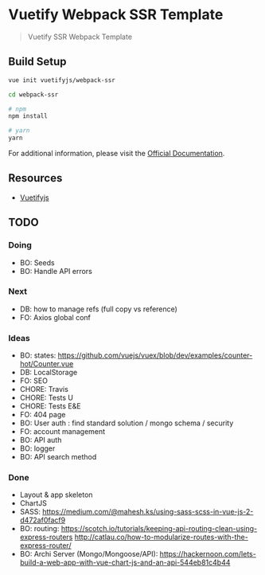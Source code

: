 # Vuetify Webpack SSR Template

> Vuetify SSR Webpack Template

## Build Setup

``` bash
vue init vuetifyjs/webpack-ssr

cd webpack-ssr

# npm
npm install

# yarn
yarn
```

For additional information, please visit the [Official Documentation](https://vuetifyjs.com).

## Resources

- [Vuetifyjs](https://vuetifyjs.com)


## TODO

### Doing
- BO: Seeds
- BO: Handle API errors

### Next
- DB: how to manage refs (full copy vs reference)
- FO: Axios global conf

### Ideas
- BO: states: https://github.com/vuejs/vuex/blob/dev/examples/counter-hot/Counter.vue
- DB: LocalStorage
- FO: SEO
- CHORE: Travis
- CHORE: Tests U
- CHORE: Tests E&E
- FO: 404 page
- BO: User auth : find standard solution / mongo schema / security 
- FO: account management 
- BO: API auth
- BO: logger
- BO: API search method

### Done
- Layout & app skeleton
- ChartJS
- SASS: https://medium.com/@mahesh.ks/using-sass-scss-in-vue-js-2-d472af0facf9
- BO: routing: 
  https://scotch.io/tutorials/keeping-api-routing-clean-using-express-routers
  http://catlau.co/how-to-modularize-routes-with-the-express-router/
- BO: Archi Server (Mongo/Mongoose/API): https://hackernoon.com/lets-build-a-web-app-with-vue-chart-js-and-an-api-544eb81c4b44

